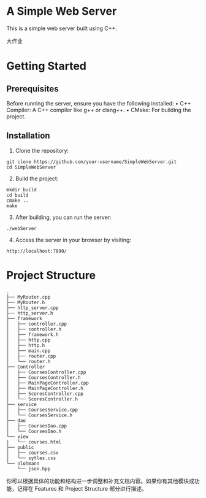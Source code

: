 # A Simple Web Server

This is a simple web server built using C++.

大作业

# Getting Started

## Prerequisites

Before running the server, ensure you have the following installed:
	•	C++ Compiler: A C++ compiler like g++ or clang++.
	•	CMake: For building the project.

## Installation

1.	Clone the repository:
```
git clone https://github.com/your-username/SimpleWebServer.git
cd SimpleWebServer
```
2.	Build the project:
```
mkdir build
cd build
cmake ..
make
```
3.	After building, you can run the server:
```
./webServer
```
4.	Access the server in your browser by visiting:
```
http://localhost:7890/
```

# Project Structure

```
.
├── MyRouter.cpp
├── MyRouter.h
├── http_server.cpp
├── http_server.h
├── framework
│   ├── controller.cpp
│   ├── controller.h
│   ├── framework.h
│   ├── http.cpp
│   ├── http.h
│   ├── main.cpp
│   ├── router.cpp
│   └── router.h
├── Controller
│   ├── CoursesController.cpp
│   ├── CoursesController.h
│   ├── MainPageController.cpp
│   ├── MainPageController.h
│   ├── ScoresController.cpp
│   └── ScoresController.h
├── service
│   ├── CoursesService.cpp
│   └── CoursesService.h
├── dao
│   ├── CoursesDao.cpp
│   └── CoursesDao.h
└── view
|   └── courses.html
├── public
│   ├── courses.csv
│   └── sytles.css
└── nlohmann
    └── json.hpp
```
你可以根据具体的功能和结构进一步调整和补充文档内容。如果你有其他模块或功能，记得在 Features 和 Project Structure 部分进行描述。
